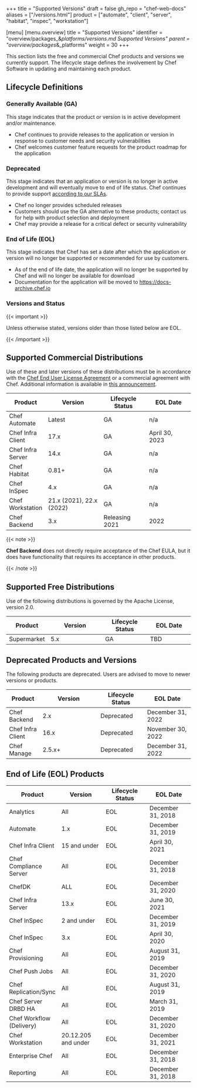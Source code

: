 +++
title = "Supported Versions"
draft = false
gh_repo = "chef-web-docs"
aliases = ["/versions.html"]
product = ["automate", "client", "server", "habitat", "inspec", "workstation"]

[menu]
  [menu.overview]
    title = "Supported Versions"
    identifier = "overview/packages_&_platforms/versions.md Supported Versions"
    parent = "overview/packages_&_platforms"
    weight = 30
+++

This section lists the free and commercial Chef products and versions we
currently support. The lifecycle stage defines the involvement by Chef
Software in updating and maintaining each product.

## Lifecycle Definitions

### Generally Available (GA)

This stage indicates that the product or version is in active
development and/or maintenance.

- Chef continues to provide releases to the application or version in response to customer needs and security vulnerabilities
- Chef welcomes customer feature requests for the product roadmap for the application

### Deprecated

This stage indicates that an application or version is no longer in
active development and will eventually move to end of life status. Chef
continues to provide support [according to our
SLAs](https://www.chef.io/service-level-agreement/).

- Chef no longer provides scheduled releases
- Customers should use the GA alternative to these products; contact us for help with product selection and deployment
- Chef may provide a release for a critical defect or security vulnerability

### End of Life (EOL)

This stage indicates that Chef has set a date after which the
application or version will no longer be supported or recommended for
use by customers.

- As of the end of life date, the application will no longer be supported by Chef and will no longer be available for download
- Documentation for the application will be moved to <https://docs-archive.chef.io>

### Versions and Status

{{< important >}}

Unless otherwise stated, versions older than those listed below are EOL.

{{< /important >}}

## Supported Commercial Distributions

Use of these and later versions of these distributions must be in
accordance with the [Chef End User License
Agreement](https://www.chef.io/end-user-license-agreement) or a
commercial agreement with Chef. Additional information is available in
[this
announcement](https://blog.chef.io/2019/04/02/chef-software-announces-the-enterprise-automation-stack/).

<table>
<colgroup>
<col style="width: 18%" />
<col style="width: 31%" />
<col style="width: 25%" />
<col style="width: 25%" />
</colgroup>
<thead>
<tr class="header">
<th>Product</th>
<th>Version</th>
<th>Lifecycle Status</th>
<th>EOL Date</th>
</tr>
</thead>
<tbody>
<tr>
<td>Chef Automate</td>
<td>Latest</td>
<td>GA</td>
<td>n/a</td>
</tr>
<tr>
<td>Chef Infra Client</td>
<td>17.x</td>
<td>GA</td>
<td>April 30, 2023</td>
</tr>
<tr>
<td>Chef Infra Server</td>
<td>14.x</td>
<td>GA</td>
<td>n/a</td>
</tr>
<tr>
<td>Chef Habitat</td>
<td>0.81+</td>
<td>GA</td>
<td>n/a</td>
</tr>
<tr>
<td>Chef InSpec</td>
<td>4.x</td>
<td>GA</td>
<td>n/a</td>
</tr>
<tr>
<td>Chef Workstation</td>
<td>21.x (2021), 22.x (2022)</td>
<td>GA</td>
<td>n/a</td>
</tr>
<tr>
<td>Chef Backend</td>
<td>3.x</td>
<td>Releasing 2021</td>
<td>2022</td>
</tr>
</tbody>
</table>

{{< note >}}

**Chef Backend** does not directly require acceptance of the Chef
EULA, but it does have functionality that requires its acceptance in other
products.

{{< /note >}}

## Supported Free Distributions

Use of the following distributions is governed by the Apache License,
version 2.0.

<table>
<colgroup>
<col style="width: 18%" />
<col style="width: 31%" />
<col style="width: 25%" />
<col style="width: 25%" />
</colgroup>
<thead>
<tr class="header">
<th>Product</th>
<th>Version</th>
<th>Lifecycle Status</th>
<th>EOL Date</th>
</tr>
</thead>
<tbody>
<tr>
<td>Supermarket</td>
<td>5.x</td>
<td>GA</td>
<td>TBD</td>
</tr>
</tbody>
</table>

## Deprecated Products and Versions

The following products are deprecated. Users are advised to move to
newer versions or products.

<table>
<colgroup>
<col style="width: 18%" />
<col style="width: 31%" />
<col style="width: 25%" />
<col style="width: 25%" />
</colgroup>
<thead>
<tr class="header">
<th>Product</th>
<th>Version</th>
<th>Lifecycle Status</th>
<th>EOL Date</th>
</tr>
</thead>
<tbody>
<tr>
<td>Chef Backend</td>
<td>2.x</td>
<td>Deprecated</td>
<td>December 31, 2022</td>
</tr>
<tr>
<td>Chef Infra Client</td>
<td>16.x</td>
<td>Deprecated</td>
<td>November 30, 2022</td>
</tr>
<tr>
<td>Chef Manage</td>
<td>2.5.x+</td>
<td>Deprecated</td>
<td>December 31, 2022</td>
</tr>
</tbody>
</table>

## End of Life (EOL) Products

<table>
<colgroup>
<col style="width: 25%" />
<col style="width: 25%" />
<col style="width: 25%" />
<col style="width: 25%" />
</colgroup>
<thead>
<tr class="header">
<th>Product</th>
<th>Version</th>
<th>Lifecycle Status</th>
<th>EOL Date</th>
</tr>
</thead>
<tbody>
<tr>
<td>Analytics</td>
<td>All</td>
<td>EOL</td>
<td>December 31, 2018</td>
</tr>
<tr>
<td>Automate</td>
<td>1.x</td>
<td>EOL</td>
<td>December 31, 2019</td>
</tr>
<tr>
<td>Chef Infra Client</td>
<td>15 and under</td>
<td>EOL</td>
<td>April 30, 2021</td>
</tr>
<tr>
<td>Chef Compliance Server</td>
<td>All</td>
<td>EOL</td>
<td>December 31, 2018</td>
</tr>
<tr>
<td>ChefDK</td>
<td>ALL</td>
<td>EOL</td>
<td>December 31, 2020</td>
</tr>
<tr>
<td>Chef Infra Server</td>
<td>13.x</td>
<td>EOL</td>
<td>June 30, 2021</td>
</tr>
<tr>
<td>Chef InSpec</td>
<td>2 and under</td>
<td>EOL</td>
<td>December 31, 2019</td>
</tr>
<tr>
<td>Chef InSpec</td>
<td>3.x</td>
<td>EOL</td>
<td>April 30, 2020</td>
</tr>
<tr>
<td>Chef Provisioning</td>
<td>All</td>
<td>EOL</td>
<td>August 31, 2019</td>
</tr>
<tr>
<td>Chef Push Jobs</td>
<td>All</td>
<td>EOL</td>
<td>December 31, 2020</td>
</tr>
<tr>
<td>Chef Replication/Sync</td>
<td>All</td>
<td>EOL</td>
<td>August 31, 2019</td>
</tr>
<tr>
<td>Chef Server DRBD HA</td>
<td>All</td>
<td>EOL</td>
<td>March 31, 2019</td>
</tr>
<tr>
<td>Chef Workflow (Delivery)</td>
<td>All</td>
<td>EOL</td>
<td>December 31, 2020</td>
</tr>
<tr>
<td>Chef Workstation</td>
<td>20.12.205 and under</td>
<td>EOL</td>
<td>December 31, 2021</td>
</tr>
<tr>
<td>Enterprise Chef</td>
<td>All</td>
<td>EOL</td>
<td>December 31, 2018</td>
</tr>
<tr>
<td>Reporting</td>
<td>All</td>
<td>EOL</td>
<td>December 31, 2018</td>
</tr>

</table>

